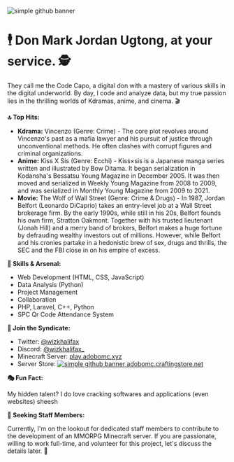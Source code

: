 ![simple github banner](https://github.com/markjordanugtongspc/markjordanugtongspc/assets/159249841/f6769f40-1097-49f3-8fcf-569dbebb4b67)

# 🕴️ Don Mark Jordan Ugtong, at your service. 🕵️

They call me the Code Capo, a digital don with a mastery of various skills in the digital underworld. By day, I code and analyze data, but my true passion lies in the thrilling worlds of Kdramas, anime, and cinema. 🎬

**🔝 Top Hits:**

* **Kdrama:**  Vincenzo (Genre: Crime) - The core plot revolves around Vincenzo's past as a mafia lawyer and his pursuit of justice through unconventional methods. He often clashes with corrupt figures and criminal organizations.
* **Anime:**  Kiss X Sis (Genre: Ecchi) - Kiss×sis is a Japanese manga series written and illustrated by Bow Ditama. It began serialization in Kodansha's Bessatsu Young Magazine in December 2005. It was then moved and serialized in Weekly Young Magazine from 2008 to 2009, and was serialized in Monthly Young Magazine from 2009 to 2021.
* **Movie:**  The Wolf of Wall Street (Genre: Crime & Drugs) - In 1987, Jordan Belfort (Leonardo DiCaprio) takes an entry-level job at a Wall Street brokerage firm. By the early 1990s, while still in his 20s, Belfort founds his own firm, Stratton Oakmont. Together with his trusted lieutenant (Jonah Hill) and a merry band of brokers, Belfort makes a huge fortune by defrauding wealthy investors out of millions. However, while Belfort and his cronies partake in a hedonistic brew of sex, drugs and thrills, the SEC and the FBI close in on his empire of excess.

**💼 Skills & Arsenal:**

* Web Development (HTML, CSS, JavaScript) 
* Data Analysis (Python) 
* Project Management 
* Collaboration 
* PHP, Laravel, C++, Python
* SPC Qr Code Attendance System

**🤝 Join the Syndicate:**

* Twitter:  [@wizkhalifax](https://twitter.com/wizkhalifax)
* Discord:  [@wizkhalifax_](your_discord_username)
* Minecraft Server: [play.adobomc.xyz](https://play.adobomc.xyz)
* Server Store: [![simple github banner](https://github.com/markjordanugtongspc/markjordanugtongspc/assets/159249841/5f56464d-c42b-40ef-b7a2-5b6928fe610b)
adobomc.craftingstore.net](https://adobomc.craftingstore.net)

**🎭 Fun Fact:**

My hidden talent? I do love cracking softwares and applications (even websites) sheesh

**👥 Seeking Staff Members:**

Currently, I'm on the lookout for dedicated staff members to contribute to the development of an MMORPG Minecraft server. If you are passionate, willing to work full-time, and volunteer for this project, let's discuss the details later. 💬
